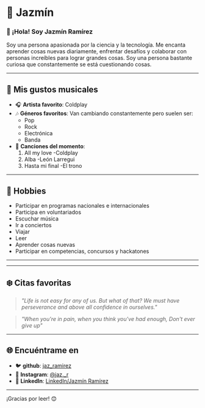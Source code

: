 # 🌟 Jazmín

### 👋 ¡Hola! Soy **Jazmín Ramírez**

Soy una persona apasionada por la ciencia y la tecnología. Me encanta aprender cosas nuevas diariamente, enfrentar desafíos y colaborar con personas increíbles para lograr grandes cosas. Soy una persona bastante curiosa que constantemente se está cuestionando cosas.

---

## 🎵 **Mis gustos musicales**
- 🎧 **Artista favorito**: Coldplay
- 🎶 **Géneros favoritos**: Van cambiando constantemente pero suelen ser:
  - Pop
  - Rock
  - Electrónica
  - Banda
- 📀 **Canciones del momento**: 
    1. All my love -Coldplay
    2. Alba -León Larregui
    3. Hasta mi final -El trono

---

## 👾 **Hobbies**
- Participar en programas nacionales e internacionales
- Participa en voluntariados
- Escuchar música
- Ir a conciertos
- Viajar
- Leer
- Aprender cosas nuevas
- Participar en competencias, concursos y hackatones

---

---

## ❄️ **Citas favoritas**
> *"Life is not easy for any of us. But what of that? We must have perseverance and above all confidence in ourselves."*

> *"When you're in pain, when you think you've had enough, Don't ever give up"*

---

## 🌐 **Encuéntrame en**  
- 🐦 **github**: [jaz_ramirez](https://github.com/jaz-ramirez)
- 💟 **Instagram**: [@jaz._r](https://www.instagram.com/jaz._r/profilecard/?igsh=MWFxaTAwZXp5NHpmZQ==)
- 💼 **LinkedIn**: [LinkedIn/Jazmín Ramírez](https://www.linkedin.com/in/karlajazm%C3%ADnram%C3%ADrezdom%C3%ADnguez?utm_source=share&utm_campaign=share_via&utm_content=profile&utm_medium=ios_app)

---

¡Gracias por leer! 😊
